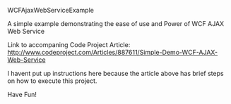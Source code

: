 
WCFAjaxWebServiceExample

A simple example demonstrating the ease of use and Power of WCF AJAX Web Service

Link to accompaning Code Project Article: http://www.codeproject.com/Articles/887611/Simple-Demo-WCF-AJAX-Web-Service

I havent put up instructions here because the article above has brief steps on how to execute this project.

Have Fun!

